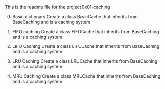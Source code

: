 This is the readme file for the project 0x01-caching

0. Basic dictionary
Create a class BasicCache that inherits from BaseCaching and is a caching system

1. FIFO caching
Create a class FIFOCache that inherits from BaseCaching and is a caching system

2. LIFO Caching
Create a class LIFOCache that inherits from BaseCaching and is a caching system

3. LRU Caching
Create a class LRUCache that inherits from BaseCaching and is a caching system

4. MRU Caching
Create a class MRUCache that inherits from BaseCaching and is a caching system

